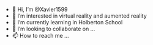 - 👋 Hi, I’m @Xavier1599
- 👀 I’m interested in virtual reality and aumented reality
- 🌱 I’m currently learning in Holberton School
- 💞️ I’m looking to collaborate on ...
- 📫 How to reach me ...

<!---
Xavier1599/Xavier1599 is a ✨ special ✨ repository because its `README.md` (this file) appears on your GitHub profile.
You can click the Preview link to take a look at your changes.
--->
